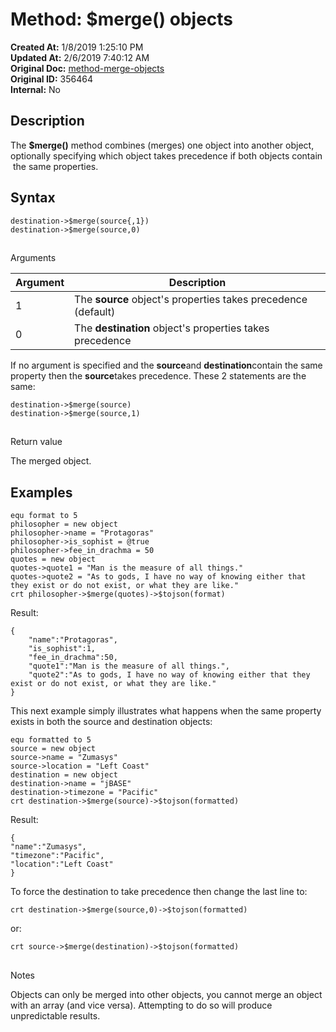 # Method: $merge() objects

**Created At:** 1/8/2019 1:25:10 PM  
**Updated At:** 2/6/2019 7:40:12 AM  
**Original Doc:** [method-merge-objects](https://docs.jbase.com/42948-dynamic-objects/method-merge-objects)  
**Original ID:** 356464  
**Internal:** No  


## Description

The **$merge()** method combines (merges) one object into another object, optionally specifying which object takes precedence if both objects contain  the same properties.

## Syntax

```
destination->$merge(source{,1})
destination->$merge(source,0)
```

## 
Arguments


| Argument<br> | Description<br> |
| --- | --- |
| 1<br> | The **source** object's properties takes precedence (default)<br> |
| 0<br> | The **destination** object's properties takes precedence<br> |


If no argument is specified and the **source**and **destination**contain the same property then the **source**takes precedence. These 2 statements are the same:

```
destination->$merge(source)
destination->$merge(source,1)
```

## 
Return value

The merged object.

## Examples

```
equ format to 5
philosopher = new object
philosopher->name = "Protagoras"
philosopher->is_sophist = @true
philosopher->fee_in_drachma = 50
quotes = new object
quotes->quote1 = "Man is the measure of all things."
quotes->quote2 = "As to gods, I have no way of knowing either that they exist or do not exist, or what they are like."
crt philosopher->$merge(quotes)->$tojson(format)
```

Result:

```
{
    "name":"Protagoras",
    "is_sophist":1,
    "fee_in_drachma":50,
    "quote1":"Man is the measure of all things.",
    "quote2":"As to gods, I have no way of knowing either that they exist or do not exist, or what they are like."
}
```

This next example simply illustrates what happens when the same property exists in both the source and destination objects:

```
equ formatted to 5
source = new object
source->name = "Zumasys"
source->location = "Left Coast"
destination = new object
destination->name = "jBASE"
destination->timezone = "Pacific"
crt destination->$merge(source)->$tojson(formatted)
```

Result:

```
{
"name":"Zumasys",
"timezone":"Pacific",
"location":"Left Coast"
}
```

To force the destination to take precedence then change the last line to:

```
crt destination->$merge(source,0)->$tojson(formatted)
```

or:

```
crt source->$merge(destination)->$tojson(formatted)
```

## 
Notes

Objects can only be merged into other objects, you cannot merge an object with an array (and vice versa). Attempting to do so will produce unpredictable results.
